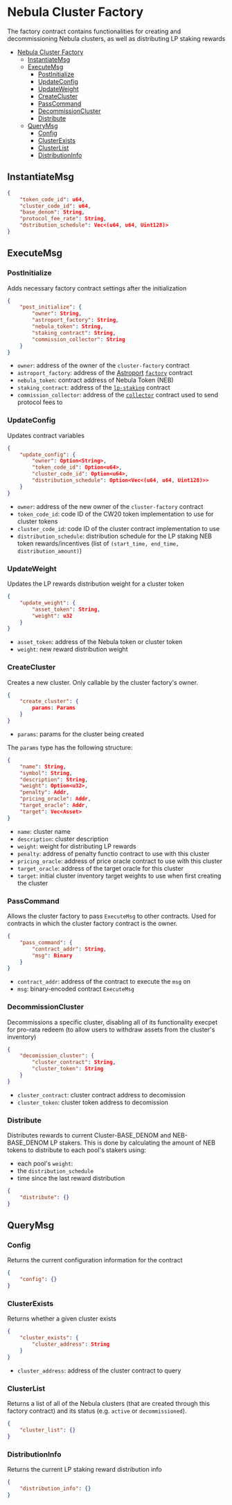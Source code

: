 # Nebula Cluster Factory

The factory contract contains functionalities for creating and decommissioning Nebula clusters, as well as distributing LP staking rewards

- [Nebula Cluster Factory](#nebula-cluster-factory)
  - [InstantiateMsg](#instantiatemsg)
  - [ExecuteMsg](#executemsg)
    - [PostInitialize](#postinitialize)
    - [UpdateConfig](#updateconfig)
    - [UpdateWeight](#updateweight)
    - [CreateCluster](#createcluster)
    - [PassCommand](#passcommand)
    - [DecommissionCluster](#decommissioncluster)
    - [Distribute](#distribute)
  - [QueryMsg](#querymsg)
    - [Config](#config)
    - [ClusterExists](#clusterexists)
    - [ClusterList](#clusterlist)
    - [DistributionInfo](#distributioninfo)

## InstantiateMsg

```json
{
    "token_code_id": u64,
    "cluster_code_id": u64,
    "base_denom": String,
    "protocol_fee_rate": String,
    "dstribution_schedule": Vec<(u64, u64, Uint128)>
}
```

## ExecuteMsg

### PostInitialize

Adds necessary factory contract settings after the initialization

```json
{
    "post_initialize": {
        "owner": String,
        "astroport_factory": String,
        "nebula_token": String,
        "staking_contract": String,
        "commission_collector": String
    }
}
```

- `owner`: address of the owner of the `cluster-factory` contract
- `astroport_factory`: address of the [Astroport](https://astroport.fi) [`factory`](https://github.com/astroport-fi/astroport-core/tree/main/contracts/factory) contract
- `nebula_token`: contract address of Nebula Token (NEB)
- `staking_contract`: address of the [`lp-staking`](../nebula-lp-staking/) contract
- `commission_collector`: address of the [`collector`](../nebula-collector/) contract used to send protocol fees to 

### UpdateConfig

Updates contract variables

```json
{
    "update_config": {
        "owner": Option<String>,
        "token_code_id": Option<u64>,
        "cluster_code_id": Option<u64>,
        "distribution_schedule": Option<Vec<(u64, u64, Uint128)>>
    }
}
```

- `owner`: address of the new owner of the `cluster-factory` contract
- `token_code_id`: code ID of the CW20 token implementation to use for cluster tokens
- `cluster_code_id`: code ID of the cluster contract implementation to use
- `distribution_schedule`: distribution schedule for the LP staking NEB token rewards/incentives (list of `(start_time, end_time, distribution_amount)`)

### UpdateWeight

Updates the LP rewards distribution weight for a cluster token

```json
{
    "update_weight": {
        "asset_token": String,
        "weight": u32
    }
}
```

- `asset_token`: address of the Nebula token or cluster token
- `weight`: new reward distribution weight

### CreateCluster

Creates a new cluster. Only callable by the cluster factory's owner.

```json
{
    "create_cluster": {
        params: Params
    }
}
```

- `params`: params for the cluster being created

The `params` type has the following structure:

```json
{
    "name": String,
    "symbol": String,
    "description": String,
    "weight": Option<u32>,
    "penalty": Addr,
    "pricing_oracle": Addr,
    "target_oracle": Addr,
    "target": Vec<Asset>
}
```

- `name`: cluster name
- `description`: cluster description
- `weight`: weight for distributing LP rewards
- `penalty`: address of penalty functio contract to use with this cluster
- `pricing_oracle`: address of price oracle contract to use with this cluster
- `target_oracle`: address of the target oracle for this cluster
- `target`: initial cluster inventory target weights to use when first creating the cluster

### PassCommand

Allows the cluster factory to pass `ExecuteMsg` to other contracts. Used for contracts in which the cluster factory contract is the owner.

```json
{
    "pass_command": {
        "contract_addr": String,
        "msg": Binary
    }
}
```

- `contract_addr`: address of the contract to execute the `msg` on
- `msg`: binary-encoded contract `ExecuteMsg`

### DecommissionCluster

Decommissions a specific cluster, disabling all of its functionality execpet for pro-rata redeem (to allow users to withdraw assets from the cluster's inventory)

```json
{
    "decomission_cluster": {
        "cluster_contract": String,
        "cluster_token": String
    }
}
```

- `cluster_contract`: cluster contract address to decomission
- `cluster_token`: cluster token address to decomission

### Distribute

Distributes rewards to current Cluster-BASE_DENOM and NEB-BASE_DENOM LP stakers. This is done by calculating the amount of NEB tokens to distribute to each pool's stakers using:

- each pool's `weight`:
- the `distribution_schedule`
- time since the last reward distribution

```json
{
    "distribute": {}
}
```

## QueryMsg

### Config

Returns the current configuration information for the contract

```json
{
    "config": {}
}
```

### ClusterExists

Returns whether a given cluster exists

```json
{
    "cluster_exists": {
        "cluster_address": String
    }
}
```

- `cluster_address`: address of the cluster contract to query

### ClusterList

Returns a list of all of the Nebula clusters (that are created through this factory contract) and its status (e.g. `active` or `decommissioned`).

```json
{
    "cluster_list": {}
}
```

### DistributionInfo

Returns the current LP staking reward distribution info

```json
{
    "distribution_info": {}
}
```